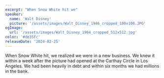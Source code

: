 ```yaml
---
excerpt: "When Snow White hit we"
speaker:
  name: 'Walt Disney'
  picture: '/assets/images/Walt_Disney_1946_cropped_100x100.JPG'
ogImage:
  url: '/assets/images/Walt_Disney_1964_cropped_512x512.jpg'
color: '#de35fc'
releaseDate: '2024-02-25'
---
```

When Snow White hit, we realized we were in a new business. We knew it within a week after the picture had opened at the Carthay Circle in Los Angeles. We had been heavily in debt and within six months we had millions in the bank.
